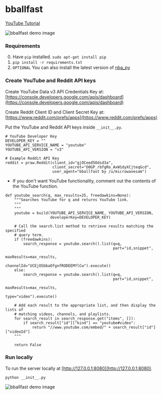 # bballfast 

[YouTube Tutorial](https://www.youtube.com/watch?v=PLfkns6lZH8)

![bballfast demo image](https://github.com/huyle333/bballfast/blob/master/static/images/demo-1.png)

### Requirements

0. Have `pip` installed. `sudo apt-get install pip`
1. `pip install -r requirements.txt`
2. `OPTIONAL` You can also install the latest version of [nba_py](https://github.com/seemethere/nba_py)

### Create YouTube and Reddit API keys

Create YouTube Data v3 API Credentials Key at:
[https://console.developers.google.com/apis/dashboard](https://console.developers.google.com/apis/dashboard)

Create Reddit Client ID and Client Secret Key at:
[https://www.reddit.com/prefs/apps](https://www.reddit.com/prefs/apps)

Put the YouTube and Reddit API keys inside `__init__.py`.

```
# YouTube Developer Key
DEVELOPER_KEY = ""
YOUTUBE_API_SERVICE_NAME = "youtube"
YOUTUBE_API_VERSION = "v3"

# Example Reddit API Key
reddit = praw.Reddit(client_id="gjOCeed5Odsd3a",
                     client_secret="O0GP_rbfgRo_AxW1dyXCjteqGcd",
                     user_agent="bballfast by /u/microwavesam")
```

- If you don't want YouTube functionality, comment out the contents of the YouTube function.

```
def youtube_search(q, max_results=25, freedawkins=None):
    """Searches YouTube for q and returns YouTube link.
    """
    """
    youtube = build(YOUTUBE_API_SERVICE_NAME, YOUTUBE_API_VERSION,
                    developerKey=DEVELOPER_KEY)

    # Call the search.list method to retrieve results matching the specified
    # query term.
    if (freedawkins):
        search_response = youtube.search().list(q=q,
                                                part="id,snippet",
                                                maxResults=max_results,
                                                channelId="UCEjOSbbaOfgnfRODEEMYlCw").execute()
    else:
        search_response = youtube.search().list(q=q,
                                                part="id,snippet",
                                                maxResults=max_results,
                                                type="video").execute()

    # Add each result to the appropriate list, and then display the lists of
    # matching videos, channels, and playlists.
    for search_result in search_response.get("items", []):
        if search_result["id"]["kind"] == "youtube#video":
            return "//www.youtube.com/embed/" + search_result["id"]["videoId"]
    """

    return False
```

### Run locally

To run the server locally at [http://127.0.0.1:8080](http://127.0.0.1:8080).
```
python __init__.py
```

![bballfast demo image](https://github.com/huyle333/bballfast/blob/master/static/images/demo-2.png)
